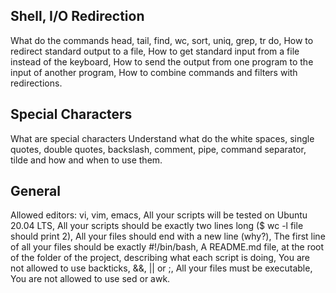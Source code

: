 ## Shell, I/O Redirection
What do the commands head, tail, find, wc, sort, uniq, grep, tr do, 
How to redirect standard output to a file, 
How to get standard input from a file instead of the keyboard, 
How to send the output from one program to the input of another program, 
How to combine commands and filters with redirections.

## Special Characters
What are special characters
Understand what do the white spaces, single quotes, double quotes, backslash, comment, pipe, command separator, tilde and how and when to use them.

## General
Allowed editors: vi, vim, emacs, 
All your scripts will be tested on Ubuntu 20.04 LTS, 
All your scripts should be exactly two lines long ($ wc -l file should print 2), 
All your files should end with a new line (why?), 
The first line of all your files should be exactly #!/bin/bash, 
A README.md file, at the root of the folder of the project, describing what each script is doing, 
You are not allowed to use backticks, &&, || or ;, 
All your files must be executable, 
You are not allowed to use sed or awk.
